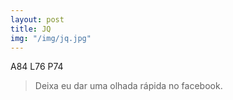 ```yaml
---
layout: post
title: JQ
img: "/img/jq.jpg"
---
```

A84 L76 P74

> Deixa eu dar uma olhada rápida no facebook.